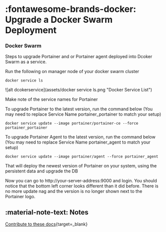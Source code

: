 # :fontawesome-brands-docker: Upgrade a Docker Swarm Deployment
### Docker Swarm
Steps to upgrade Portainer and or Portainer agent deployed into Dcoker Swarm as a service.

Run the following on manager node of your docker swarm cluster

<pre><code>docker service ls </code></pre>
![alt dcokerservice](assets/docker service ls.png "Docker Service List")

Make note of the service names for Portainer

To upgrade Portainer to the latest version, run the command below (You may need to replace Service Name portainer_portainer to match your setup)

<pre><code>docker service update --image portainer/portainer-ce --force portainer_portainer </code></pre>

To upgrade Portainer Agent to the latest version, run the command below (You may need to replace Service Name portainer_agent to match your setup)

<pre><code>docker service update --image portainer/agent --force portainer_agent </code></pre>

That will deploy the newest version of Portainer on your system, using the persistent data and upgrade the DB

Now you can go to http://your-server-address:9000 and login. You should notice that the bottom left corner looks different than it did before. There is no more update nag and the version is no longer shown next to the Portainer logo.

## :material-note-text: Notes
[Contribute to these docs](https://github.com/portainer/portainer-docs/blob/master/contributing.md){target=_blank}
